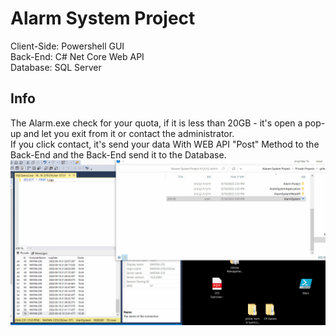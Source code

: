 # Alarm System Project 

Client-Side: Powershell GUI <br>
Back-End: C# Net Core Web API <br>
Database: SQL Server

<h2>Info</h2>
The Alarm.exe check for your quota, if it is less than 20GB - it's open a pop-up and let you exit from it or contact the administrator. <br>
If you click contact, it's send your data With WEB API "Post" Method to the Back-End and the Back-End send it to the Database.
<img src="Demo.gif"> <br> <br>

